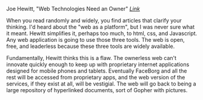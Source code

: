 Joe Hewitt, "Web Technologies Need an Owner" _[Link][lnk]_

[lnk]: http://is.gd/vzXtdb

When you read randomly and widely, you find articles that clarify your
thinking. I'd heard about the "web as a platform", but I was never sure
what it meant. Hewitt simplifies it, perhaps too much, to html, css, and
Javascript. Any web application is going to use those three tools. The
web is open, free, and leaderless because these three tools are widely
available.

Fundamentally, Hewitt thinks this is a flaw. The ownerless web can't
innovate quickly enough to keep up with proprietary internet
applications designed for mobile phones and tablets. Eventually
FaceBorg and all the rest will be accessed from proprietary apps, and the
web version of the services, if they exist at all, will be vestigial. The
web will go back to being a large repository of hyperlinked documents,
sort of Gopher with pictures.




